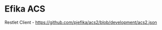 Efika ACS
===================

Restlet Client - https://github.com/pjefika/acs2/blob/development/acs2.json
